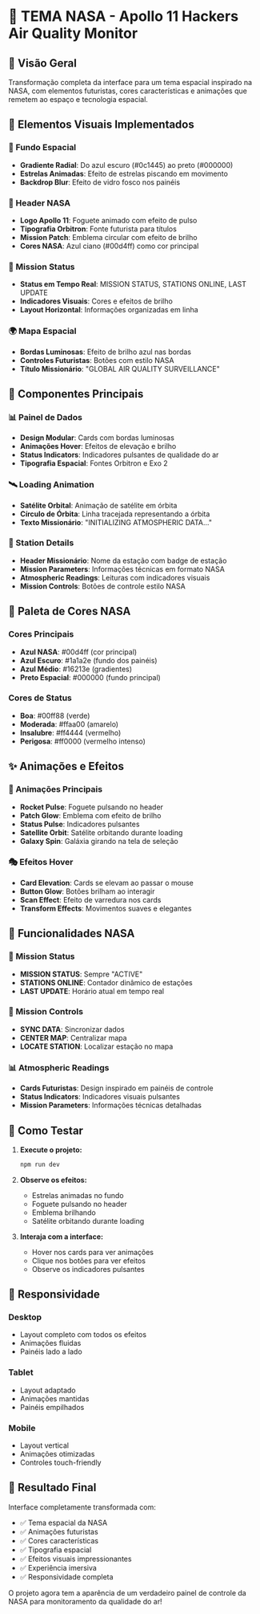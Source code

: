 # 🚀 TEMA NASA - Apollo 11 Hackers Air Quality Monitor

## 🌌 Visão Geral
Transformação completa da interface para um tema espacial inspirado na NASA, com elementos futuristas, cores características e animações que remetem ao espaço e tecnologia espacial.

## 🎨 Elementos Visuais Implementados

### **🌠 Fundo Espacial**
- **Gradiente Radial**: Do azul escuro (#0c1445) ao preto (#000000)
- **Estrelas Animadas**: Efeito de estrelas piscando em movimento
- **Backdrop Blur**: Efeito de vidro fosco nos painéis

### **🚀 Header NASA**
- **Logo Apollo 11**: Foguete animado com efeito de pulso
- **Tipografia Orbitron**: Fonte futurista para títulos
- **Mission Patch**: Emblema circular com efeito de brilho
- **Cores NASA**: Azul ciano (#00d4ff) como cor principal

### **📡 Mission Status**
- **Status em Tempo Real**: MISSION STATUS, STATIONS ONLINE, LAST UPDATE
- **Indicadores Visuais**: Cores e efeitos de brilho
- **Layout Horizontal**: Informações organizadas em linha

### **🌍 Mapa Espacial**
- **Bordas Luminosas**: Efeito de brilho azul nas bordas
- **Controles Futuristas**: Botões com estilo NASA
- **Título Missionário**: "GLOBAL AIR QUALITY SURVEILLANCE"

## 🎯 Componentes Principais

### **📊 Painel de Dados**
- **Design Modular**: Cards com bordas luminosas
- **Animações Hover**: Efeitos de elevação e brilho
- **Status Indicators**: Indicadores pulsantes de qualidade do ar
- **Tipografia Espacial**: Fontes Orbitron e Exo 2

### **🛰️ Loading Animation**
- **Satélite Orbital**: Animação de satélite em órbita
- **Círculo de Órbita**: Linha tracejada representando a órbita
- **Texto Missionário**: "INITIALIZING ATMOSPHERIC DATA..."

### **📡 Station Details**
- **Header Missionário**: Nome da estação com badge de estação
- **Mission Parameters**: Informações técnicas em formato NASA
- **Atmospheric Readings**: Leituras com indicadores visuais
- **Mission Controls**: Botões de controle estilo NASA

## 🎨 Paleta de Cores NASA

### **Cores Principais**
- **Azul NASA**: #00d4ff (cor principal)
- **Azul Escuro**: #1a1a2e (fundo dos painéis)
- **Azul Médio**: #16213e (gradientes)
- **Preto Espacial**: #000000 (fundo principal)

### **Cores de Status**
- **Boa**: #00ff88 (verde)
- **Moderada**: #ffaa00 (amarelo)
- **Insalubre**: #ff4444 (vermelho)
- **Perigosa**: #ff0000 (vermelho intenso)

## ✨ Animações e Efeitos

### **🚀 Animações Principais**
- **Rocket Pulse**: Foguete pulsando no header
- **Patch Glow**: Emblema com efeito de brilho
- **Status Pulse**: Indicadores pulsantes
- **Satellite Orbit**: Satélite orbitando durante loading
- **Galaxy Spin**: Galáxia girando na tela de seleção

### **🎭 Efeitos Hover**
- **Card Elevation**: Cards se elevam ao passar o mouse
- **Button Glow**: Botões brilham ao interagir
- **Scan Effect**: Efeito de varredura nos cards
- **Transform Effects**: Movimentos suaves e elegantes

## 🔧 Funcionalidades NASA

### **📡 Mission Status**
- **MISSION STATUS**: Sempre "ACTIVE"
- **STATIONS ONLINE**: Contador dinâmico de estações
- **LAST UPDATE**: Horário atual em tempo real

### **🎯 Mission Controls**
- **SYNC DATA**: Sincronizar dados
- **CENTER MAP**: Centralizar mapa
- **LOCATE STATION**: Localizar estação no mapa

### **📊 Atmospheric Readings**
- **Cards Futuristas**: Design inspirado em painéis de controle
- **Status Indicators**: Indicadores visuais pulsantes
- **Mission Parameters**: Informações técnicas detalhadas

## 🚀 Como Testar

1. **Execute o projeto:**
   ```bash
   npm run dev
   ```

2. **Observe os efeitos:**
   - Estrelas animadas no fundo
   - Foguete pulsando no header
   - Emblema brilhando
   - Satélite orbitando durante loading

3. **Interaja com a interface:**
   - Hover nos cards para ver animações
   - Clique nos botões para ver efeitos
   - Observe os indicadores pulsantes

## 📱 Responsividade

### **Desktop**
- Layout completo com todos os efeitos
- Animações fluidas
- Painéis lado a lado

### **Tablet**
- Layout adaptado
- Animações mantidas
- Painéis empilhados

### **Mobile**
- Layout vertical
- Animações otimizadas
- Controles touch-friendly

## 🎯 Resultado Final

Interface completamente transformada com:
- ✅ Tema espacial da NASA
- ✅ Animações futuristas
- ✅ Cores características
- ✅ Tipografia espacial
- ✅ Efeitos visuais impressionantes
- ✅ Experiência imersiva
- ✅ Responsividade completa

O projeto agora tem a aparência de um verdadeiro painel de controle da NASA para monitoramento da qualidade do ar!
